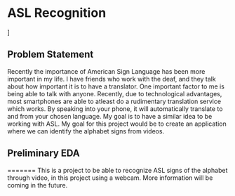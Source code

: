 # ASL Recognition

]
## Problem Statement

Recently the importance of American Sign Language has been more important in my life. I have friends who work with the deaf, and they talk about how important it is to have a translator. One important factor to me is being able to talk with anyone. Recently, due to technological advantages, most smartphones are able to atleast do a rudimentary translation service which works. By speaking into your phone, it will automatically translate to and from your chosen language. My goal is to have a similar idea to be working with ASL. My goal for this project would be to create an application where we can identify the alphabet signs from videos. 

## Preliminary EDA


=======
This is a project to be able to recognize ASL signs of the alphabet through video, in this project using a webcam. More information will be coming in the future.

